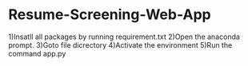 # Resume-Screening-Web-App

1)Insatll all packages by running requirement.txt
2)Open the anaconda prompt.
3)Goto file dicrectory
4)Activate the environment
5)Run the command app.py
